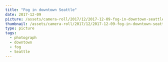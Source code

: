 ```yaml
---
title: "Fog in downtown Seattle"
date: 2017-12-09
picture: /assets/camera-roll/2017/12/2017-12-09-fog-in-downtown-seattle/20171209_174659646_iOS.jpg
thumbnail: /assets/camera-roll/2017/12/2017-12-09-fog-in-downtown-seattle/20171209_174659646_iOS-thumbnail.jpg
type: picture
tags:
  - photograph
  - downtown
  - fog
  - Seattle
---
```

